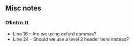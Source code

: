 Misc notes
----------

### 01intro.tt

* Line 16 - Are we using oxford commas?
* Line 24 - Should we use a level 2 header here instead?

